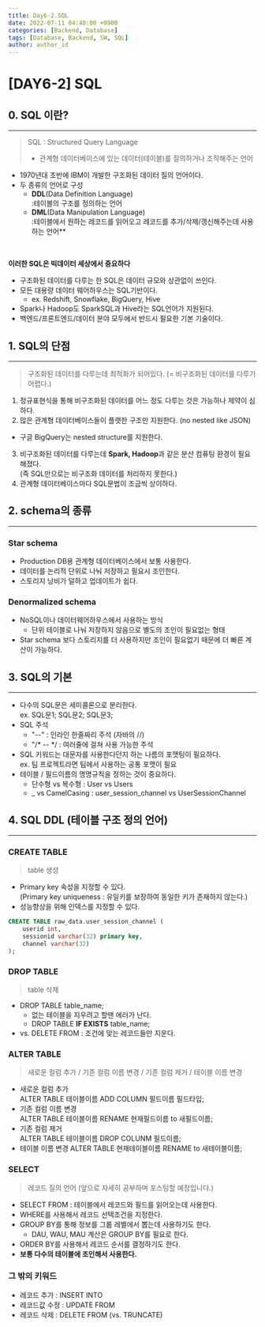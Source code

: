 ```yaml
---
title: Day6-2.SQL
date: 2022-07-11 04:40:00 +0900
categories: [Backend, Database]
tags: [Database, Backend, SW, SQL] 
author: author_id 
---
```


# [DAY6-2] SQL
## 0. SQL 이란?
---
> SQL : Structured Query Language
>  - 관계형 데이터베이스에 있는 데이터(테이블)를 질의하거나 조작해주는 언어

- 1970년대 초반에 IBM이 개발한 구조화된 데이터 질의 언어이다.
- 두 종류의 언어로 구성
  - **DDL**(Data Definition Language)  
  :테이블의 구조를 정의하는 언어
  - **DML**(Data Manipulation Language)  
  :테이블에서 원하는 레코드를 읽어오고 레코드를 추가/삭제/갱신해주는데 사용하는 언어**

<br>

**이러한 SQL은 빅데이터 세상에서 중요하다**

- 구조화된 데이터를 다루는 한 SQL은 데이터 규모와 상관없이 쓰인다.
- 모든 대용량 데이터 웨어하우스는 SQL기반이다.
   -  ex. Redshift, Snowflake, BigQuery, Hive
- Spark나 Hadoop도 SparkSQL과 Hive라는 SQL언어가 지원된다.
- 백엔드/프론트엔드/데이터 분야 모두에서 반드시 필요한 기본 기술이다.
  
## 1. SQL의 단점
---

> 구조화된 데이터를 다루는데 최적화가 되어있다. (= 비구조화된 데이터를 다루기 어렵다.)

1. 정규표현식을 통해 비구조화된 데이터를 어느 정도 다루는 것은 가능하나 제약이 심하다.
2. 많은 관계형 데이터베이스들이 플랫한 구조만 지원한다. (no nested like JSON)
  - 구글 BigQuery는 nested structure를 지원한다.
3. 비구조화된 데이터를 다루는데 **Spark, Hadoop**과 같은 분산 컴퓨팅 환경이 필요해졌다.  
  (즉 SQL만으로는 비구조화 데이터를 처리하지 못한다.)
4. 관계형 데이터베이스마다 SQL문법이 조금씩 상이하다.

## 2. schema의 종류
---

### Star schema
- Production DB용 관계형 데이터베이스에서 보통 사용한다.
- 데이터를 논리적 단위로 나눠 저장하고 필요시 조인한다.
- 스토리지 낭비가 덜하고 업데이트가 쉽다.

### Denormalized schema
- NoSQL이나 데이터웨어하우스에서 사용하는 방식
  - 단위 테이블로 나눠 저장하지 않음으로 별도의 조인이 필요없는 형태
- Star schema 보다 스토리지를 더 사용하지만 조인이 필요없기 때문에 더 빠른 계산이 가능하다.


## 3. SQL의 기본
---

- 다수의 SQL문은 세미콜론으로 분리한다.  
  ex. SQL문1; SQL문2; SQL문3;
- SQL 주석  
  - "--" : 인라인 한줄짜리 주석 (자바의 //)
  - "/* -- */ : 여러줄에 걸쳐 사용 가능한 주석
- SQL 키워드는 대문자를 사용한다던지 하는 나름의 포맷팅이 필요하다.  
  ex. 팀 프로젝트라면 팀에서 사용하는 공통 포맷이 필요 
- 테이블 / 필드이름의 명명규칙을 정하는 것이 중요하다.
  - 단수형 vs 복수형 : User vs Users
  - _ vs CamelCasing : user_session_channel vs UserSessionChannel

## 4. SQL DDL (테이블 구조 정의 언어)
---

### CREATE TABLE
> table 생성

- Primary key 속성을 지정할 수 있다.  
  (Primary key uniqueness : 유일키를 보장하여 동일한 키가 존재하지 않는다.)  
- 성능향상을 위해 인덱스를 지정할 수 있다.

```SQL
CREATE TABLE raw_data.user_session_channel (
    userid int,
    sessionid varchar(32) primary key,
    channel varchar(32)
);
```

### DROP TABLE
> table 삭제

- DROP TABLE table_name; 
  - 없는 테이블을 지우려고 할땐 에러가 난다.
  - DROP TABLE **IF EXISTS** table_name;
- vs. DELETE FROM : 조건에 맞는 레코드들만 지운다.

### ALTER TABLE
> 새로운 컬럼 추가 / 기존 컬럼 이름 변경 / 기존 컬럼 제거 / 테이블 이름 변경

- 새로운 컬럼 추가  
  ALTER TABLE 테이블이름 ADD COLUMN 필드이름 필드타입;
- 기존 컬럼 이름 변경  
  ALTER TABLE 테이블이름 RENAME 현재필드이름 to 새필드이름;
- 기존 컬럼 제거  
  ALTER TABLE 테이블이름 DROP COLUNM 필드이름;
- 테이블 이름 변경
  ALTER TABLE 현재테이블이름 RENAME to 새테이블이름;

### SELECT
> 레코드 질의 언어
> (앞으로 자세히 공부하며 포스팅할 예정입니다.)

- SELECT FROM : 테이블에서 레코드와 필드를 읽어오는데 사용한다.
- WHERE를 사용해서 레코드 선택조건을 지정한다.
- GROUP BY를 통해 정보를 그룹 레벨에서 뽑는데 사용하기도 한다.
  - DAU, WAU, MAU 계산은 GROUP BY를 필요로 한다.
- ORDER BY를 사용해서 레코드 순서를 결정하기도 한다.
- **보통 다수의 테이블에 조인해서 사용한다.**

### 그 밖의 키워드
- 레코드 추가 : INSERT INTO
- 레코드값 수정 : UPDATE FROM
- 레코드 삭제 : DELETE FROM (vs. TRUNCATE)